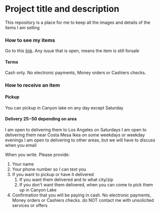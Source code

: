 # Project title and description

This repository is a place for me to keep all the images and details of the items I am selling

### How to see my items

Go to this [link](https://github.com/ExperimentsInHonesty/movingsale/issues).  Any issue that is open, means the item is still forsale

#### Terms
Cash only. No electronic payments, Money orders or Cashiers checks. 

### How to receive an item

#### Pickup
You can pickup in Canyon lake on any day except Saturday

#### Delivery $25-$50 depending on area
I am open to delivering them to Los Angeles on Saturdays
I am open to delivering them near Costa Mesa Ikea on some weekdays or weekday evenings
I am open to delivering to other areas, but we will have to discuss when you email

When you write. Please provide:
1. Your name
1. Your phone number so I can text you
1. If you want to pickup or have it delivered
   1. If you want them delivered and to what city/zip
   1. If you don't want them delivered, when you can come to pick them up in Canyon Lake
1. Confirmation that you will be paying in cash. No electronic payments, Money orders or Cashiers checks.
do NOT contact me with unsolicited services or offers 
